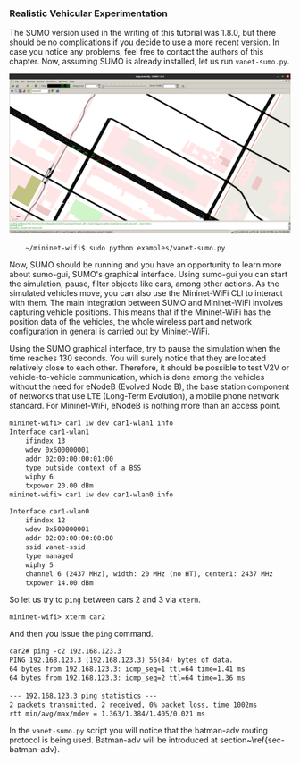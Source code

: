 ### Realistic Vehicular Experimentation

The SUMO version used in the writing of this tutorial was 1.8.0, but there should be no complications if you decide to use a more recent version. In case you notice any problems, feel free to contact the authors of this chapter. Now, assuming SUMO is already installed, let us run ```vanet-sumo.py```.


![Network topology](https://github.com/ramonfontes/wireless-mesh-book/blob/main/sumo.png?raw=true)

```
    ~/mininet-wifi$ sudo python examples/vanet-sumo.py
```

Now, SUMO should be running and you have an opportunity to learn more about sumo-gui, SUMO's graphical interface. Using sumo-gui you can start the simulation, pause, filter objects like cars, among other actions. As the simulated vehicles move, you can also use the Mininet-WiFi CLI to interact with them. The main integration between SUMO and Mininet-WiFi involves capturing vehicle positions. This means that if the Mininet-WiFi has the position data of the vehicles, the whole wireless part and network configuration in general is carried out by Mininet-WiFi.


Using the SUMO graphical interface, try to pause the simulation when the time reaches 130 seconds. You will surely notice that they are located relatively close to each other. Therefore, it should be possible to test V2V or vehicle-to-vehicle communication, which is done among the vehicles without the need for eNodeB (Evolved Node B), the base station component of networks that use LTE (Long-Term Evolution), a mobile phone network standard. For Mininet-WiFi, eNodeB is nothing more than an access point.


```
mininet-wifi> car1 iw dev car1-wlan1 info
Interface car1-wlan1
	ifindex 13
	wdev 0x600000001
	addr 02:00:00:00:01:00
	type outside context of a BSS
	wiphy 6
	txpower 20.00 dBm
mininet-wifi> car1 iw dev car1-wlan0 info
```

```
Interface car1-wlan0
	ifindex 12
	wdev 0x500000001
	addr 02:00:00:00:00:00
	ssid vanet-ssid
	type managed
	wiphy 5
	channel 6 (2437 MHz), width: 20 MHz (no HT), center1: 2437 MHz
	txpower 14.00 dBm
```
                        
So let us try to ```ping``` between cars 2 and 3 via ```xterm```. 

```
mininet-wifi> xterm car2
```

And then you issue the ```ping``` command.

```
car2# ping -c2 192.168.123.3
PING 192.168.123.3 (192.168.123.3) 56(84) bytes of data.
64 bytes from 192.168.123.3: icmp_seq=1 ttl=64 time=1.41 ms
64 bytes from 192.168.123.3: icmp_seq=2 ttl=64 time=1.36 ms

--- 192.168.123.3 ping statistics ---
2 packets transmitted, 2 received, 0% packet loss, time 1002ms
rtt min/avg/max/mdev = 1.363/1.384/1.405/0.021 ms
```

In the ```vanet-sumo.py``` script you will notice that the batman-adv routing protocol is being used. Batman-adv will be introduced at section~\ref{sec-batman-adv}.
